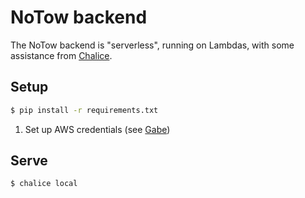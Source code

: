 # NoTow backend

The NoTow backend is "serverless", running on Lambdas, with some assistance from [Chalice](https://github.com/aws/chalice).

## Setup

```sh
$ pip install -r requirements.txt
```

1. Set up AWS credentials (see [Gabe](@gabel0287))

## Serve

```sh
$ chalice local
```
